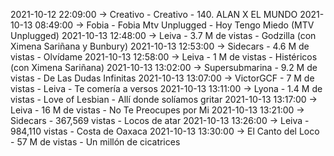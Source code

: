 2021-10-12 22:09:00 -> Creativo - Creativo - 140. ALAN X EL MUNDO
2021-10-13 08:49:00 -> Fobia - Fobia Mtv Unplugged - Hoy Tengo Miedo (MTV Unplugged)
2021-10-13 12:48:00 -> Leiva - 3.7 M de vistas - Godzilla (con Ximena Sariñana y Bunbury)
2021-10-13 12:53:00 -> Sidecars - 4.6 M de vistas - Olvídame
2021-10-13 12:58:00 -> Leiva - 1 M de vistas - Histéricos (con Ximena Sariñana)
2021-10-13 13:02:00 -> Supersubmarina - 9.2 M de vistas - De Las Dudas Infinitas
2021-10-13 13:07:00 -> VictorGCF - 7 M de vistas - Leiva - Te comería a versos
2021-10-13 13:11:00 -> Lyona - 1.4 M de vistas - Love of Lesbian - Allí donde solíamos gritar
2021-10-13 13:17:00 -> Leiva - 16 M de vistas - No Te Preocupes por Mi
2021-10-13 13:21:00 -> Sidecars - 367,569 vistas - Locos de atar
2021-10-13 13:26:00 -> Leiva - 984,110 vistas - Costa de Oaxaca
2021-10-13 13:30:00 -> El Canto del Loco - 57 M de vistas - Un millón de cicatrices

